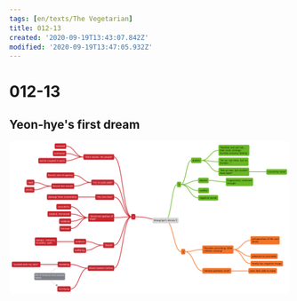 ```yaml
---
tags: [en/texts/The Vegetarian]
title: 012-13
created: '2020-09-19T13:43:07.842Z'
modified: '2020-09-19T13:47:05.932Z'
---
```


# 012-13
## Yeon-hye's first dream
![Dream 1](../maps/dream1.svg)
